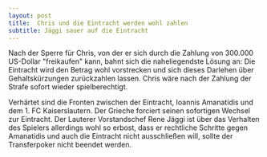 ```yaml
---
layout: post
title:  Chris und die Eintracht werden wohl zahlen
subtitle: Jäggi sauer auf die Eintracht
---
```


Nach der Sperre für Chris, von der er sich durch die Zahlung von 300.000 US-Dollar "freikaufen" kann, bahnt sich die naheliegendste Lösung an: Die Eintracht wird den Betrag wohl vorstrecken und sich dieses Darlehen über Gehaltskürzungen zurückzahlen lassen. Chris wäre nach der Zahlung der Strafe sofort wieder spielberechtigt.

Verhärtet sind die Fronten zwischen der Eintracht, Ioannis Amanatidis und dem 1. FC Kaiserslautern. Der Grieche forciert seinen sofortigen Wechsel zur Eintracht. Der Lauterer Vorstandschef Rene Jäggi ist über das Verhalten des Spielers allerdings wohl so erbost, dass er rechtliche Schritte gegen Amanatidis und auch die Eintracht nicht ausschließen will, sollte der Transferpoker nicht beendet werden.
